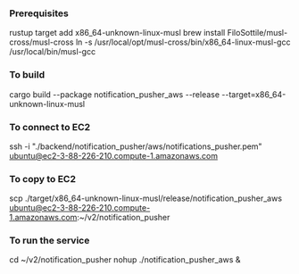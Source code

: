### Prerequisites
rustup target add x86_64-unknown-linux-musl
brew install FiloSottile/musl-cross/musl-cross
ln -s /usr/local/opt/musl-cross/bin/x86_64-linux-musl-gcc /usr/local/bin/musl-gcc

### To build
cargo build --package notification_pusher_aws --release --target=x86_64-unknown-linux-musl

### To connect to EC2
ssh -i "./backend/notification_pusher/aws/notifications_pusher.pem" ubuntu@ec2-3-88-226-210.compute-1.amazonaws.com

### To copy to EC2
scp ./target/x86_64-unknown-linux-musl/release/notification_pusher_aws ubuntu@ec2-3-88-226-210.compute-1.amazonaws.com:~/v2/notification_pusher

### To run the service
cd ~/v2/notification_pusher
nohup ./notification_pusher_aws &